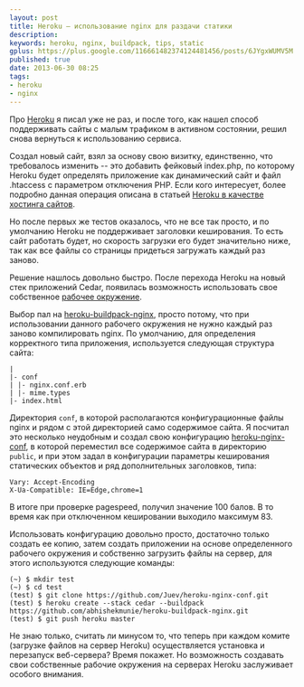 ```yaml
---
layout: post
title: Heroku – использование nginx для раздачи статики
description: 
keywords: heroku, nginx, buildpack, tips, static
gplus: https://plus.google.com/116661482374124481456/posts/6JYgxWUMV5M
published: true
date: 2013-06-30 08:25
tags:
- heroku
- nginx
---
```


Про [Heroku](http://www.juev.ru/tags/heroku/ "Tags Heroku") я писал уже не раз, и после того, как нашел способ поддерживать сайты с малым трафиком в активном состоянии, решил снова вернуться к использованию сервиса.

Создал новый сайт, взял за основу свою визитку, единственно, что требовалось изменить -- это добавить фейковый index.php, по которому Heroku будет определять приложение как динамический сайт и файл .htaccess с параметром отключения PHP. Если кого интересует, более подробно данная операция описана в статьей [Heroku в качестве хостинга сайтов](http://www.juev.ru/2012/03/09/heroku/ "Heroku в качестве хостинга сайтов").

Но после первых же тестов оказалось, что не все так просто, и по умолчанию Heroku не поддерживает заголовки кеширования. То есть сайт работать будет, но скорость загрузки его будет значительно ниже, так как все файлы со страницы придеться загружать каждый раз заново.

Решение нашлось довольно быстро. После перехода Heroku на новый стек приложений Cedar, появилась возможность использовать свое собственное [рабочее окружение](https://devcenter.heroku.com/articles/buildpacks "Builpacks").

Выбор пал на [heroku-buildpack-nginx](https://github.com/abhishekmunie/heroku-buildpack-nginx "heroku-buildpack-nginx"), просто потому, что при использовании данного рабочего окружения не нужно каждый раз заново компилировать nginx. 
По умолчанию, для определения корректного типа приложения, используется следующая структура сайта:

    |
    |- conf
    | |- nginx.conf.erb
    | |- mime.types
    |- index.html

Директория `conf`, в которой располагаются конфигурационные файлы nginx и рядом с этой директорией само содержимое сайта. Я посчитал это несколько неудобным и создал свою конфигурацию [heroku-nginx-conf](https://github.com/Juev/heroku-nginx-conf "heroku-nginx-conf"), в которой переместил все содержимое сайта в директорию `public`, и при этом задал в конфигурации параметры кеширования статических объектов и ряд дополнительных заголовков, типа:

    Vary: Accept-Encoding
    X-Ua-Compatible: IE=Edge,chrome=1

В итоге при проверке pagespeed, получил значение 100 балов. В то время как при отключенном кешировании выходило максимум 83.

Использовать конфигурацию довольно просто, достаточно только создать ее копию, затем создать приложении на основе определенного рабочего окружения и собственно загрузить файлы на сервер, для этого используются следующие команды:

    (~) $ mkdir test
    (~) $ cd test
    (test) $ git clone https://github.com/Juev/heroku-nginx-conf.git
    (test) $ heroku create --stack cedar --buildpack https://github.com/abhishekmunie/heroku-buildpack-nginx.git
    (test) $ git push heroku master

Не знаю только, считать ли минусом то, что теперь при каждом комите (загрузке файлов на сервер Heroku) осуществляется установка и перезапуск веб-сервера? Время покажет. Но возможность создавать свои собственные рабочие окружения на серверах Heroku заслуживает особого внимания.